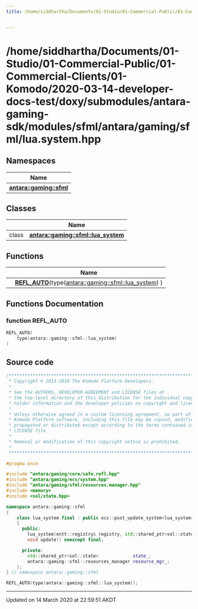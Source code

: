 ```yaml
---
title: /home/siddhartha/Documents/01-Studio/01-Commercial-Public/01-Commercial-Clients/01-Komodo/2020-03-14-developer-docs-test/doxy/submodules/antara-gaming-sdk/modules/sfml/antara/gaming/sfml/lua.system.hpp


---
```


# /home/siddhartha/Documents/01-Studio/01-Commercial-Public/01-Commercial-Clients/01-Komodo/2020-03-14-developer-docs-test/doxy/submodules/antara-gaming-sdk/modules/sfml/antara/gaming/sfml/lua.system.hpp







## Namespaces

| Name           |
| -------------- |
| **[antara::gaming::sfml](Namespaces/namespaceantara_1_1gaming_1_1sfml.md)**  |

## Classes

|                | Name           |
| -------------- | -------------- |
| class | **[antara::gaming::sfml::lua_system](Classes/classantara_1_1gaming_1_1sfml_1_1lua__system.md)**  |


## Functions

|                | Name           |
| -------------- | -------------- |
|  | **[REFL_AUTO](Files/sfml_2antara_2gaming_2sfml_2lua_8system_8hpp.md#function-refl_auto)**(type([antara::gaming::sfml::lua_system](Classes/classantara_1_1gaming_1_1sfml_1_1lua__system.md)) )  |







## Functions Documentation

### function REFL_AUTO

```cpp
REFL_AUTO(
    type(antara::gaming::sfml::lua_system) 
)
```
































## Source code

```cpp
/******************************************************************************
 * Copyright © 2013-2019 The Komodo Platform Developers.                      *
 *                                                                            *
 * See the AUTHORS, DEVELOPER-AGREEMENT and LICENSE files at                  *
 * the top-level directory of this distribution for the individual copyright  *
 * holder information and the developer policies on copyright and licensing.  *
 *                                                                            *
 * Unless otherwise agreed in a custom licensing agreement, no part of the    *
 * Komodo Platform software, including this file may be copied, modified,     *
 * propagated or distributed except according to the terms contained in the   *
 * LICENSE file                                                               *
 *                                                                            *
 * Removal or modification of this copyright notice is prohibited.            *
 *                                                                            *
 ******************************************************************************/

#pragma once

#include "antara/gaming/core/safe.refl.hpp"
#include "antara/gaming/ecs/system.hpp"
#include "antara/gaming/sfml/resources.manager.hpp"
#include <memory>
#include <sol/state.hpp>

namespace antara::gaming::sfml
{
    class lua_system final : public ecs::post_update_system<lua_system>
    {
      public:
        lua_system(entt::registry& registry, std::shared_ptr<sol::state> state) noexcept;
        void update() noexcept final;

      private:
        std::shared_ptr<sol::state>             state_;
        antara::gaming::sfml::resources_manager resource_mgr_;
    };
} // namespace antara::gaming::sfml

REFL_AUTO(type(antara::gaming::sfml::lua_system));
```


-------------------------------

Updated on 14 March 2020 at 22:59:51 AKDT
